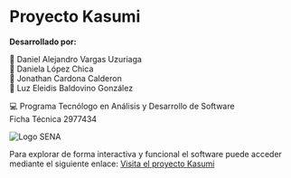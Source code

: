 # Proyecto Kasumi

**Desarrollado por:**

:man: Daniel Alejandro Vargas Uzuriaga <br>
:woman: Daniela López Chica <br>
:man: Jonathan Cardona Calderon <br>
:woman: Luz Eleidis Baldovino González


:computer: Programa Tecnólogo en Análisis y Desarrollo de Software <br>
Ficha Técnica 2977434 <br>

![Logo SENA](https://docs.google.com/drawings/d/e/2PACX-1vRHtXZUAI_yYltgXtZnIChIn1CDQyMCtZJLQ8R-5TiVO_IjaDVPsQnYlPEotP63Jz_I06loshw4yA1X/pub?w=50&h=50)


Para explorar de forma interactiva y funcional el software puede acceder mediante el siguiente enlace: [Visita el proyecto Kasumi](https://jcardonamde.github.io/kasumi/index.html)
